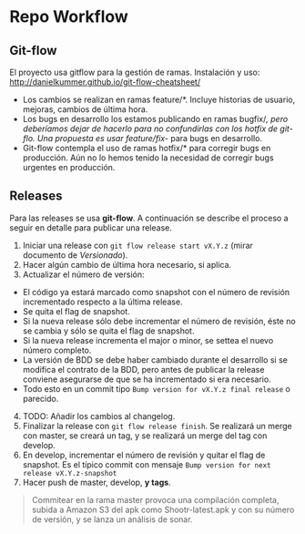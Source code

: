 # Repo Workflow

## Git-flow
El proyecto usa gitflow para la gestión de ramas.
Instalación y uso: http://danielkummer.github.io/git-flow-cheatsheet/

- Los cambios se realizan en ramas feature/*. Incluye historias de usuario, mejoras, cambios de última hora.
- Los bugs en desarrollo los estamos publicando en ramas bugfix/*, pero deberíamos dejar de hacerlo para no confundirlas con los hotfix de git-flo. Una propuesta es usar feature/fix-* para bugs en desarrollo.
- Git-flow contempla el uso de ramas hotfix/* para corregir bugs en producción. Aún no lo hemos tenido la necesidad de corregir bugs urgentes en producción.



## Releases
Para las releases se usa **git-flow**. A continuación se describe el proceso a seguir en detalle para publicar una release.

1. Iniciar una release con `git flow release start vX.Y.z` (mirar documento de *Versionado*).
2. Hacer algún cambio de última hora necesario, si aplica.
3. Actualizar el número de versión:
  - El código ya estará marcado como snapshot con el número de revisión incrementado respecto a la última release.
  - Se quita el flag de snapshot.
  - Si la nueva release sólo debe incrementar el número de revisión, éste no se cambia y sólo se quita el flag de snapshot.
  - Si la nueva release incrementa el major o minor, se settea el nuevo número completo.
  - La versión de BDD se debe haber cambiado durante el desarrollo si se modifica el contrato de la BDD, pero antes de publicar la release conviene asegurarse de que se ha incrementado si era necesario.
  - Todo esto en un commit tipo `Bump version for vX.Y.z final release` o parecido.
4. TODO: Añadir los cambios al changelog.
5. Finalizar la release con `git flow release finish`. Se realizará un merge con master, se creará un tag, y se realizará un merge del tag con develop.
6. En develop, incrementar el número de revisión y quitar el flag de snapshot. Es el típico commit con mensaje `Bump version for next release vX.Y.z-snapshot`
7. Hacer push de master, develop, **y tags**.

> Commitear en la rama master provoca una compilación completa, subida a Amazon S3 del apk como Shootr-latest.apk y con su número de versión, y se lanza un análisis de sonar.